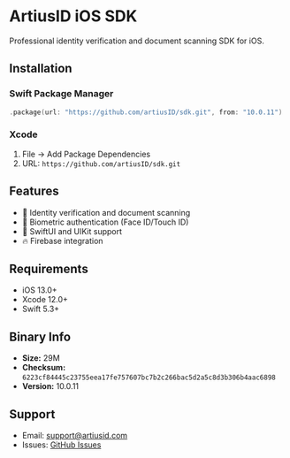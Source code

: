 # ArtiusID iOS SDK

Professional identity verification and document scanning SDK for iOS.

## Installation

### Swift Package Manager
```swift
.package(url: "https://github.com/artiusID/sdk.git", from: "10.0.11")
```

### Xcode
1. File → Add Package Dependencies
2. URL: `https://github.com/artiusID/sdk.git`

## Features

- 📱 Identity verification and document scanning
- 🔐 Biometric authentication (Face ID/Touch ID)
- 🎨 SwiftUI and UIKit support
- 🔥 Firebase integration

## Requirements

- iOS 13.0+
- Xcode 12.0+
- Swift 5.3+

## Binary Info

- **Size:**  29M
- **Checksum:** `6223cf84445c23755eea17fe757607bc7b2c266bac5d2a5c8d3b306b4aac6898`
- **Version:** 10.0.11

## Support

- Email: support@artiusid.com
- Issues: [GitHub Issues](https://github.com/artiusID/sdk/issues)
